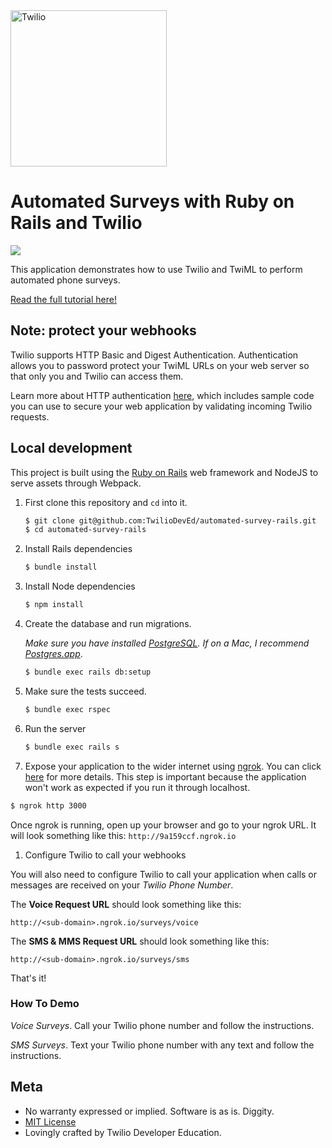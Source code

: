 <a  href="https://www.twilio.com">
<img  src="https://static0.twilio.com/marketing/bundles/marketing/img/logos/wordmark-red.svg"  alt="Twilio"  width="250"  />
</a>
 
# Automated Surveys with Ruby on Rails and Twilio

![](https://github.com/TwilioDevEd/automated-survey-rails/actions/workflows/build.yml/badge.svg)

This application demonstrates how to use Twilio and TwiML to perform automated phone surveys.

[Read the full tutorial here!](https://www.twilio.com/docs/howto/walkthrough/automated-survey/ruby/rails)

## Note: protect your webhooks

Twilio supports HTTP Basic and Digest Authentication. Authentication allows you to password protect your TwiML URLs on your web server so that only you and Twilio can access them.

Learn more about HTTP authentication [here](https://www.twilio.com/docs/usage/security#http-authentication), which includes sample code you can use to secure your web application by validating incoming Twilio requests.

## Local development

This project is built using the [Ruby on Rails](http://rubyonrails.org/) web framework and NodeJS to serve assets through Webpack.

1. First clone this repository and `cd` into it.

   ```bash
   $ git clone git@github.com:TwilioDevEd/automated-survey-rails.git
   $ cd automated-survey-rails
   ```

1. Install Rails dependencies

   ```bash
   $ bundle install
   ```

1. Install Node dependencies

   ```bash
   $ npm install
   ```

1. Create the database and run migrations.

   _Make sure you have installed [PostgreSQL](http://www.postgresql.org/). If on
   a Mac, I recommend [Postgres.app](http://postgresapp.com)_.

   ```bash
   $ bundle exec rails db:setup
   ```

1. Make sure the tests succeed.

   ```bash
   $ bundle exec rspec
   ```

1. Run the server

   ```bash
   $ bundle exec rails s
   ```

1. Expose your application to the wider internet using [ngrok](http://ngrok.com). You can click [here](#expose-the-application-to-the-wider-internet) for more details. This step is important because the application won't work as expected if you run it through localhost.

  ```bash
  $ ngrok http 3000
  ```

  Once ngrok is running, open up your browser and go to your ngrok URL. It will look something like this: `http://9a159ccf.ngrok.io`

1. Configure Twilio to call your webhooks

  You will also need to configure Twilio to call your application when calls or messages are received on your _Twilio Phone Number_.

  The **Voice Request URL** should look something like this:

  ```
  http://<sub-domain>.ngrok.io/surveys/voice
  ```

  The **SMS & MMS Request URL** should look something like this:

  ```
  http://<sub-domain>.ngrok.io/surveys/sms
  ```

That's it!

### How To Demo
_Voice Surveys_. Call your Twilio phone number and follow the instructions.

_SMS Surveys_. Text your Twilio phone number with any text and follow the instructions.

## Meta

* No warranty expressed or implied. Software is as is. Diggity.
* [MIT License](LICENSE)
* Lovingly crafted by Twilio Developer Education.
